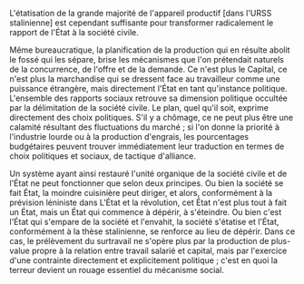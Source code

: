 L'étatisation de la grande majorité de l'appareil productif [dans l'URSS stalinienne] est cependant suffisante pour transformer radicalement le rapport de l'État à la société civile.

Même bureaucratique, la planification de la production qui en résulte abolit le fossé qui les sépare, brise les mécanismes que l'on prétendait naturels de la concurrence, de l'offre et de la demande. Ce n'est plus le Capital, ce n'est plus la marchandise qui se dressent face au travailleur comme une puissance étrangère, mais directement l'État en tant qu'instance politique. L'ensemble des rapports sociaux retrouve sa dimension politique occultée par la délimitation de la société civile. Le plan, quel qu'il soit, exprime directement des choix politiques. S'il y a chômage, ce ne peut plus être une calamité résultant des fluctuations du marché ; si l'on donne la priorité à l'industrie lourde ou à la production d'engrais, les pourcentages budgétaires peuvent trouver immédiatement leur traduction en termes de choix politiques et sociaux, de tactique d'alliance.

Un système ayant ainsi restauré l'unité organique de la société civile et de l'État ne peut fonctionner que selon deux principes. Ou bien la société se fait État, la moindre cuisinière peut diriger, et alors, conformément à la prévision léniniste dans L'État et la révolution, cet État n'est plus tout à fait un État, mais un État qui commence à dépérir, à s'éteindre. Ou bien c'est l'État qui s'empare de la société et l'envahit, la société s'étatise et l'État, conformément à la thèse stalinienne, se renforce au lieu de dépérir. Dans ce cas, le prélèvement du surtravail ne s'opère plus par la production de plus-value propre à la relation entre travail salarié et capital, mais par l'exercice d'une contrainte directement et explicitement politique ; c'est en quoi la terreur devient un rouage essentiel du mécanisme social.

